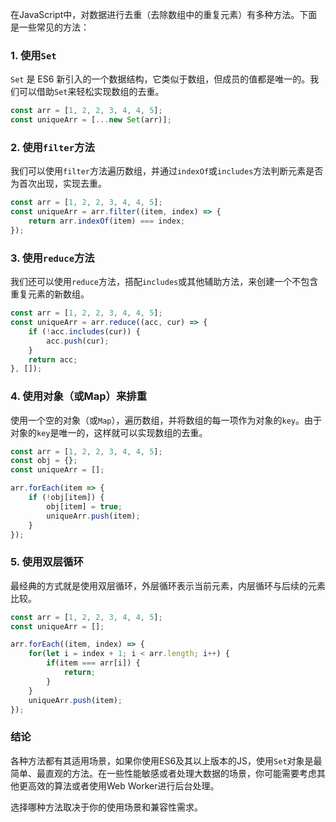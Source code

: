 在JavaScript中，对数据进行去重（去除数组中的重复元素）有多种方法。下面是一些常见的方法：

### 1. 使用`Set`

`Set` 是 ES6 新引入的一个数据结构，它类似于数组，但成员的值都是唯一的。我们可以借助`Set`来轻松实现数组的去重。

```javascript
const arr = [1, 2, 2, 3, 4, 4, 5];
const uniqueArr = [...new Set(arr)];
```

### 2. 使用`filter`方法

我们可以使用`filter`方法遍历数组，并通过`indexOf`或`includes`方法判断元素是否为首次出现，实现去重。

```javascript
const arr = [1, 2, 2, 3, 4, 4, 5];
const uniqueArr = arr.filter((item, index) => {
    return arr.indexOf(item) === index;
});
```

### 3. 使用`reduce`方法

我们还可以使用`reduce`方法，搭配`includes`或其他辅助方法，来创建一个不包含重复元素的新数组。

```javascript
const arr = [1, 2, 2, 3, 4, 4, 5];
const uniqueArr = arr.reduce((acc, cur) => {
    if (!acc.includes(cur)) {
        acc.push(cur);
    }
    return acc;
}, []);
```

### 4. 使用对象（或Map）来排重

使用一个空的对象（或`Map`），遍历数组，并将数组的每一项作为对象的`key`。由于对象的`key`是唯一的，这样就可以实现数组的去重。

```javascript
const arr = [1, 2, 2, 3, 4, 4, 5];
const obj = {};
const uniqueArr = [];

arr.forEach(item => {
    if (!obj[item]) {
        obj[item] = true;
        uniqueArr.push(item);
    }
});
```

### 5. 使用双层循环

最经典的方式就是使用双层循环，外层循环表示当前元素，内层循环与后续的元素比较。

```javascript
const arr = [1, 2, 2, 3, 4, 4, 5];
const uniqueArr = [];

arr.forEach((item, index) => {
    for(let i = index + 1; i < arr.length; i++) {
        if(item === arr[i]) {
            return;
        }
    }
    uniqueArr.push(item);
});
```

### 结论

各种方法都有其适用场景，如果你使用ES6及其以上版本的JS，使用`Set`对象是最简单、最直观的方法。在一些性能敏感或者处理大数据的场景，你可能需要考虑其他更高效的算法或者使用Web Worker进行后台处理。

选择哪种方法取决于你的使用场景和兼容性需求。